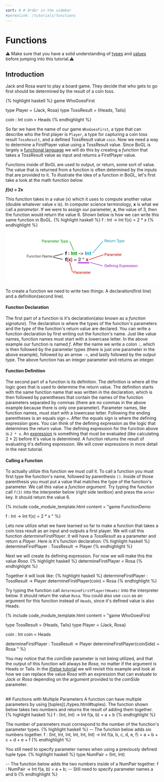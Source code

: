 ```yaml
---
sort: 4 # Order in the sidebar
#permalink: /tutorials/functions
---
```

 
# Functions

:warning: Make sure that you have a solid understanding of [types](./types) and [values](./values) before jumping into this tutorial.:warning:

## Introduction
Jack and Rosa want to play a board game. They decide that who gets to go first should be determined by the result of a coin toss.

{% highlight haskell %}
game WhoGoesFirst

type Player = {Jack, Rosa}
type TossResult = {Heads, Tails}

coin : Int
coin = Heads
{% endhighlight %}

So far we have the name of our game `WhoGoesFirst`, a type that can describe who the first player is `Player`, a type for capturing a coin toss result `TossResult`, and a defined TossResult value `coin`. Now we need a way to determine a FirstPlayer value using a TossResult value. Since BoGL is largely a [functional language](https://en.wikipedia.org/wiki/Functional_programming) we will do this by creating a _function_ that takes a TossResult value as input and returns a FirstPlayer value. 

Functions inside of BoGL are used to output, or return, some sort of value. The value that is returned from a function is often determined by the inputs that are provided to it. To illustrate the idea of a function in BoGL, let's first take a look at the math function below.

**_f(x)_ = 2x**

This function takes in a value (x) which it uses to compute another value (double whatever value x is). In computer science terminology, **x** is what we call a *parameter*. If we were to assign our parameter, **x**, the value of 3, then the function would return the value 6. Shown below is how we can write this same function in BoGL.
{% highlight haskell %}
f : Int -> Int
f(x) = 2 * x
{% endhighlight %}

![function with parameter anatomy](../imgs/functions-function-anatomy.jpg)

To create a function we need to write two things: A declaration(first line) and a definition(second line).

#### Function Declaration
The first part of a function is it's declaration(also known as a *function signature*). The declaration is where the types of the function's parameters and the type of the function's return value are declared. You can write a function declaration by first writing out the function's name. Just like value names, function names must start with a lowercase letter. In the above example our function is named _f_. After the name we write a colon `:`, which is then followed by the parameter types (there is just one parameter in the above example), followed by an arrow `->`, and lastly followed by the output type. The above function has an integer parameter and returns an integer.

#### Function Definition
The second part of a function is its definition. The definition is where all the logic goes that is used to determine the return value. The definition starts with the same function name that was written in the declaration, which is then followed by parentheses that contain the names of the function parameters separated by commas (there are no commas in the above example because there is only one parameter). Parameter names, like function names, must start with a lowercase letter. Following the ending parentheses is an equals sign `=`. After the equals sign is where the defining expression goes. You can think of the defining expression as the logic that determines the return value.
The defining expression for the function above is `2 * x`. An [expression](https://en.wikipedia.org/wiki/Expression_%28computer_science%29) is something that must be evaluated (like calculating 2 * 2) before it's value is determined. A function returns the result of evaluating it's defining expression. We will cover expressions in more detail in the next tutorial.

#### Calling a Function
To actually utilize this function we must _call_ it. To call a function you must first type the function's name, followed by parenthesis `()`. Inside of those parenthesis you must put a value that matches the type of the function's parameter. We call this value a *function argument*. Try typing the function call `f(3)` into the interpreter below (right side textbox) and press the `enter` key. It should return the value 6.

{% include code_module_template.html 
content = "game FunctionDemo

f : Int -> Int
f(x) = 2 * x
"
%}

Lets now utilize what we have learned so far to make a function that takes a coin toss result as an input and outputs a first player. We will call this function _determineFirstPlayer_. It will have a _TossResult_ as a parameter and return a _Player_. Here is it's function declaration:
{% highlight haskell %}
determineFirstPlayer : TossResult -> Player
{% endhighlight %}

Next we will create its defining expression. For now we will make this the value _Rosa_.
{% highlight haskell %}
determineFirstPlayer = Rosa
{% endhighlight %}

Together it will look like:
{% highlight haskell %}
determineFirstPlayer : TossResult -> Player
determineFirstPlayer(coin) = Rosa
{% endhighlight %}

Try typing the function call `determineFirstPlayer(Heads)` into the interpreter below. It should return the value `Rosa`. You could also use `coin` as an argument for this function instead of `Heads`, since it's defined value is also Heads.

{% include code_module_template.html 
content = "game WhoGoesFirst

type TossResult = {Heads, Tails}
type Player = {Jack, Rosa}

coin : Int
coin = Heads

determineFirstPlayer : TossResult -> Player
determineFirstPlayer(coinSide) = Rosa
"
%}


You may notice that the _coinSide_ parameter is not being utilized, and that the output of this function will always be _Rosa_, no matter if the argument is Heads or Tails. In the [if/else tutorial](./conditional_logic) we will revisit this example and look at how we can replace the value _Rosa_ with an expression that can evaluate to _Jack_ or _Rosa_ depending on the argument provided to the _coinSide_ parameter. 

<br/>
## Functions with Multiple Parameters
A function can have multiple parameters by using [tuples](./types.html#tuples). The function shown below takes two numbers and returns the result of adding them together.
{% highlight haskell %}
f : (Int, Int) -> Int
f(a, b) = a + b
{% endhighlight %}

The number of parameters must correspond to the number of the function's parameter types.
{% highlight haskell %}
-- The function below adds six numbers together.
f : (Int, Int, Int, Int, Int, Int) -> Int
f(a, b, c, d, e, f) = a + b + c + d + e + f
{% endhighlight %}

You still need to specify parameter names when using a previously defined tuple type.
{% highlight haskell %}
type NumPair = (Int, Int)

-- The function below adds the two numbers inside of a NumPair together.
f : NumPair -> Int
f(a, b) = a + b; -- Still need to specify parameter names a and b 
{% endhighlight %}



